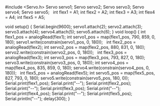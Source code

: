 #include <Servo.h>
Servo servo1;
Servo servo2;
Servo servo3;
Servo servo4;
Servo servo5;
 
int flex1 = A1;
int flex2 = A2;
int flex3 = A3;
int flex4 = A4;
int flex5 = A5;

void setup() {
  Serial.begin(9600);
  servo1.attach(2);
  servo2.attach(3);
  servo3.attach(4);
  servo4.attach(5);
  servo5.attach(6);
}
void loop() {
  int flex1_pos = analogRead(flex1); 
  int servo1_pos = map(flex1_pos, 790, 859, 0, 180); 
  servo1.write(constrain(servo1_pos, 0, 180));
 
  int flex2_pos = analogRead(flex2); 
  int servo2_pos = map(flex2_pos, 880, 831, 0, 180); 
  servo2.write(constrain(servo2_pos, 0, 180));
 
  int flex3_pos = analogRead(flex3); 
  int servo3_pos = map(flex3_pos, 793, 827, 0, 180); 
  servo3.write(constrain(servo3_pos, 0, 180));
  int servo4_pos = map(flex4_pos, 835, 859, 0, 180); 
  servo4.write(constrain(servo4_pos, 0, 180));
 
  int flex5_pos = analogRead(flex5); 
  int servo5_pos = map(flex5_pos, 827, 793, 0, 180); 
  servo5.write(constrain(servo5_pos, 180, 0));
 
  Serial.print(flex1_pos);
  Serial.print("--");
  Serial.print(flex2_pos);
  Serial.print("--");
  Serial.print(flex3_pos);
  Serial.print("--");
  Serial.print(flex4_pos);
  Serial.print("--");
  Serial.print(flex5_pos);
  Serial.println("--");
    delay(300);
}
